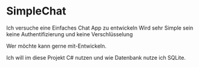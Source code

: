 # SimpleChat

Ich versuche eine Einfaches Chat App zu entwickeln
Wird sehr Simple sein keine Authentifizierung und keine Verschlüsselung
 
 Wer möchte kann gerne mit-Entwickeln.

Ich will im diese Projekt C# nutzen und wie Datenbank nutze ich SQLite.
